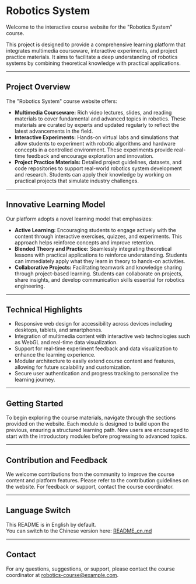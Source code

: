 # Robotics System

Welcome to the interactive course website for the "Robotics System" course.

This project is designed to provide a comprehensive learning platform that integrates multimedia courseware, interactive experiments, and project practice materials. It aims to facilitate a deep understanding of robotics systems by combining theoretical knowledge with practical applications.

---

## Project Overview

The "Robotics System" course website offers:

- **Multimedia Courseware:** Rich video lectures, slides, and reading materials to cover fundamental and advanced topics in robotics. These materials are curated by experts and updated regularly to reflect the latest advancements in the field.
- **Interactive Experiments:** Hands-on virtual labs and simulations that allow students to experiment with robotic algorithms and hardware concepts in a controlled environment. These experiments provide real-time feedback and encourage exploration and innovation.
- **Project Practice Materials:** Detailed project guidelines, datasets, and code repositories to support real-world robotics system development and research. Students can apply their knowledge by working on practical projects that simulate industry challenges.

---

## Innovative Learning Model

Our platform adopts a novel learning model that emphasizes:

- **Active Learning:** Encouraging students to engage actively with the content through interactive exercises, quizzes, and experiments. This approach helps reinforce concepts and improve retention.
- **Blended Theory and Practice:** Seamlessly integrating theoretical lessons with practical applications to reinforce understanding. Students can immediately apply what they learn in theory to hands-on activities.
- **Collaborative Projects:** Facilitating teamwork and knowledge sharing through project-based learning. Students can collaborate on projects, share insights, and develop communication skills essential for robotics engineering.

---

## Technical Highlights

- Responsive web design for accessibility across devices including desktops, tablets, and smartphones.
- Integration of multimedia content with interactive web technologies such as WebGL and real-time data visualization.
- Support for real-time experiment feedback and data visualization to enhance the learning experience.
- Modular architecture to easily extend course content and features, allowing for future scalability and customization.
- Secure user authentication and progress tracking to personalize the learning journey.

---

## Getting Started

To begin exploring the course materials, navigate through the sections provided on the website. Each module is designed to build upon the previous, ensuring a structured learning path. New users are encouraged to start with the introductory modules before progressing to advanced topics.

---

## Contribution and Feedback

We welcome contributions from the community to improve the course content and platform features. Please refer to the contribution guidelines on the website. For feedback or support, contact the course coordinator.

---

## Language Switch

This README is in English by default.  
You can switch to the Chinese version here: [README_cn.md](README_cn.md)

---

## Contact

For any questions, suggestions, or support, please contact the course coordinator at robotics-course@example.com.
